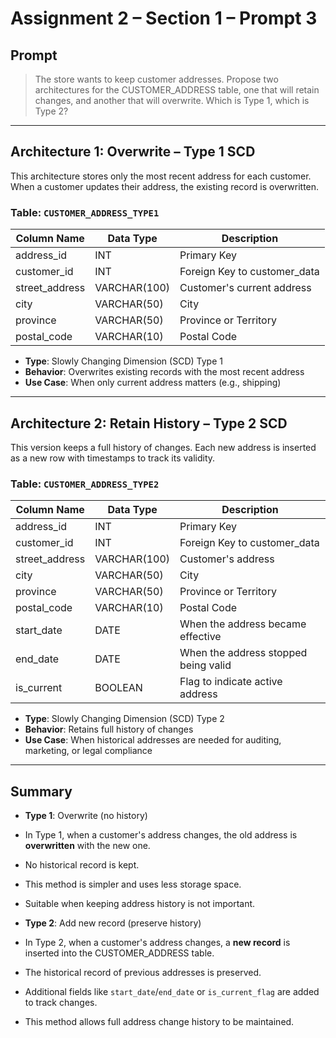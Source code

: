 
# Assignment 2 – Section 1 – Prompt 3

## Prompt

> The store wants to keep customer addresses. Propose two architectures for the CUSTOMER_ADDRESS table, one that will retain changes, and another that will overwrite. Which is Type 1, which is Type 2?

---

## Architecture 1: Overwrite – Type 1 SCD

This architecture stores only the most recent address for each customer. When a customer updates their address, the existing record is overwritten.

### Table: `CUSTOMER_ADDRESS_TYPE1`

| Column Name     | Data Type     | Description                     |
|-----------------|---------------|---------------------------------|
| address_id      | INT           | Primary Key                     |
| customer_id     | INT           | Foreign Key to customer_data    |
| street_address  | VARCHAR(100)  | Customer's current address      |
| city            | VARCHAR(50)   | City                            |
| province        | VARCHAR(50)   | Province or Territory           |
| postal_code     | VARCHAR(10)   | Postal Code                     |

- **Type**: Slowly Changing Dimension (SCD) Type 1  
- **Behavior**: Overwrites existing records with the most recent address
- **Use Case**: When only current address matters (e.g., shipping)

---

## Architecture 2: Retain History – Type 2 SCD

This version keeps a full history of changes. Each new address is inserted as a new row with timestamps to track its validity.

### Table: `CUSTOMER_ADDRESS_TYPE2`

| Column Name     | Data Type     | Description                          |
|-----------------|---------------|--------------------------------------|
| address_id      | INT           | Primary Key                          |
| customer_id     | INT           | Foreign Key to customer_data         |
| street_address  | VARCHAR(100)  | Customer's address                   |
| city            | VARCHAR(50)   | City                                 |
| province        | VARCHAR(50)   | Province or Territory                |
| postal_code     | VARCHAR(10)   | Postal Code                          |
| start_date      | DATE          | When the address became effective    |
| end_date        | DATE          | When the address stopped being valid |
| is_current      | BOOLEAN       | Flag to indicate active address      |

- **Type**: Slowly Changing Dimension (SCD) Type 2  
- **Behavior**: Retains full history of changes  
- **Use Case**: When historical addresses are needed for auditing, marketing, or legal compliance

---

## Summary

- **Type 1**: Overwrite (no history)
- In Type 1, when a customer's address changes, the old address is **overwritten** with the new one.
- No historical record is kept.
- This method is simpler and uses less storage space.
- Suitable when keeping address history is not important.

- **Type 2**: Add new record (preserve history)
- In Type 2, when a customer's address changes, a **new record** is inserted into the CUSTOMER_ADDRESS table.
- The historical record of previous addresses is preserved.
- Additional fields like `start_date`/`end_date` or `is_current_flag` are added to track changes.
- This method allows full address change history to be maintained.